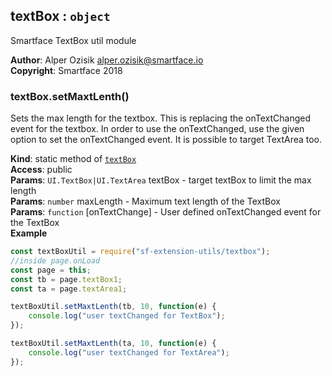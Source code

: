 <a name="module_textBox"></a>

## textBox : <code>object</code>
Smartface TextBox util module

**Author**: Alper Ozisik <alper.ozisik@smartface.io>  
**Copyright**: Smartface 2018  
<a name="module_textBox.setMaxtLenth"></a>

### textBox.setMaxtLenth()
Sets the max length for the textbox. This is replacing the onTextChanged
event for the textbox. In order to use the onTextChanged, use the given
option to set the onTextChanged event. It is possible to target TextArea too.

**Kind**: static method of [<code>textBox</code>](#module_textBox)  
**Access**: public  
**Params**: <code>UI.TextBox\|UI.TextArea</code> textBox - target textBox to limit the max length  
**Params**: <code>number</code> maxLength - Maximum text length of the TextBox  
**Params**: <code>function</code> [onTextChange] - User defined onTextChanged event for the TextBox  
**Example**  
```js
const textBoxUtil = require("sf-extension-utils/textbox");
//inside page.onLoad
const page = this;
const tb = page.textBox1;
const ta = page.textArea1;

textBoxUtil.setMaxtLenth(tb, 10, function(e) {
    console.log("user textChanged for TextBox");
});

textBoxUtil.setMaxtLenth(ta, 10, function(e) {
    console.log("user textChanged for TextArea");
});
```
